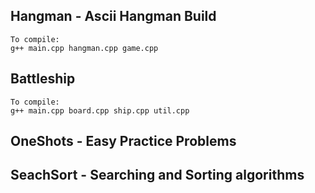 ## Hangman - Ascii Hangman Build
    To compile:
    g++ main.cpp hangman.cpp game.cpp

## Battleship
    To compile:
    g++ main.cpp board.cpp ship.cpp util.cpp
    
## OneShots - Easy Practice Problems

## SeachSort - Searching and Sorting algorithms
